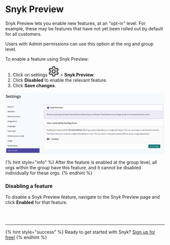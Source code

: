 # Snyk Preview

Snyk Preview lets you enable new features, at an "opt-in" level. For example, these may be features that have not yet been rolled out by default for all customers.

Users with Admin permissions can use this option at the org and group level.

To enable a feature using Snyk Preview:

1. Click on settings ![](../../.gitbook/assets/cog_icon.png) &gt; **Snyk Preview**: 
2. Click **Disabled** to enable the relevant feature. 
3. Click **Save changes**.

![](../../.gitbook/assets/snykpreview.png)

{% hint style="info" %}
After the feature is enabled at the group level, all orgs within the group have this feature, and it cannot be disabled individually for these orgs.
{% endhint %}

### Disabling a feature

To disable a Snyk Preview feature, navigate to the Snyk Preview page and click **Enabled** for that feature.

 
<br><br><hr>

{% hint style="success" %}
Ready to get started with Snyk? [Sign up for free!](https://snyk.io/login?cta=sign-up&loc=footer&page=support_docs_page)
{% endhint %}